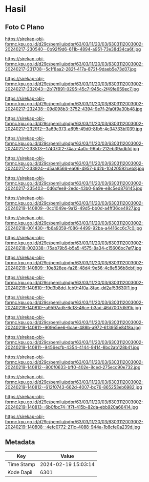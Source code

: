 # Hasil

## Foto C Plano

https://sirekap-obj-formc.kpu.go.id/d29c/pemilu/pdpr/63/03/11/20/03/6303112003002-20240217-230540--0b92f9d6-611b-4894-a951-73e38d34ca6f.jpg

https://sirekap-obj-formc.kpu.go.id/d29c/pemilu/pdpr/63/03/11/20/03/6303112003002-20240217-231708--5c1f8aa2-282f-417a-872f-9daeb5e73d07.jpg

https://sirekap-obj-formc.kpu.go.id/d29c/pemilu/pdpr/63/03/11/20/03/6303112003002-20240217-232043--2b17f891-0295-45c7-945c-2f49fe659ec7.jpg

https://sirekap-obj-formc.kpu.go.id/d29c/pemilu/pdpr/63/03/11/20/03/6303112003002-20240217-232438--09d098b3-3752-4394-9e7f-2fa0f9a30b48.jpg

https://sirekap-obj-formc.kpu.go.id/d29c/pemilu/pdpr/63/03/11/20/03/6303112003002-20240217-232912--3a69c373-a695-49d0-8fb5-4c34733bf039.jpg

https://sirekap-obj-formc.kpu.go.id/d29c/pemilu/pdpr/63/03/11/20/03/6303112003002-20240217-233513--174070f2-74aa-4a0c-96bb-212eb39adbfd.jpg

https://sirekap-obj-formc.kpu.go.id/d29c/pemilu/pdpr/63/03/11/20/03/6303112003002-20240217-233924--d5aa8566-ea06-4957-b42b-10420592ceb8.jpg

https://sirekap-obj-formc.kpu.go.id/d29c/pemilu/pdpr/63/03/11/20/03/6303112003002-20240217-235403--0d6cfee9-2edc-43b0-8a9e-e8c5ed876145.jpg

https://sirekap-obj-formc.kpu.go.id/d29c/pemilu/pdpr/63/03/11/20/03/6303112003002-20240219-140809--0cc1049e-9a12-49d5-bb0d-a4ff36ce4927.jpg

https://sirekap-obj-formc.kpu.go.id/d29c/pemilu/pdpr/63/03/11/20/03/6303112003002-20240218-001430--fb6a9359-f086-4499-92ba-a4416cc6c7c0.jpg

https://sirekap-obj-formc.kpu.go.id/d29c/pemilu/pdpr/63/03/11/20/03/6303112003002-20240218-002038--75ab79b5-b5a5-4575-8a34-c15606bc7ef7.jpg

https://sirekap-obj-formc.kpu.go.id/d29c/pemilu/pdpr/63/03/11/20/03/6303112003002-20240219-140809--10e828ee-fa28-48d4-9e56-4c8e536b8cbf.jpg

https://sirekap-obj-formc.kpu.go.id/d29c/pemilu/pdpr/63/03/11/20/03/6303112003002-20240219-140810--19d3b8dd-fcb9-4f0a-8fac-dd2af53630f1.jpg

https://sirekap-obj-formc.kpu.go.id/d29c/pemilu/pdpr/63/03/11/20/03/6303112003002-20240219-140810--a9597ad5-6c18-46ce-b3ad-46d7007d591b.jpg

https://sirekap-obj-formc.kpu.go.id/d29c/pemilu/pdpr/63/03/11/20/03/6303112003002-20240219-140811--909e5ee6-6cae-488b-a972-613955e84f8a.jpg

https://sirekap-obj-formc.kpu.go.id/d29c/pemilu/pdpr/63/03/11/20/03/6303112003002-20240219-140811--9456ecfb-4354-4144-9414-8bc2ab128b41.jpg

https://sirekap-obj-formc.kpu.go.id/d29c/pemilu/pdpr/63/03/11/20/03/6303112003002-20240219-140812--800f0633-bff0-402e-8ced-275ecc90e732.jpg

https://sirekap-obj-formc.kpu.go.id/d29c/pemilu/pdpr/63/03/11/20/03/6303112003002-20240219-140812--612f0743-662d-4007-bc76-865253eb6982.jpg

https://sirekap-obj-formc.kpu.go.id/d29c/pemilu/pdpr/63/03/11/20/03/6303112003002-20240219-140813--6b0fbc74-1f7f-415b-82da-ebb920a66414.jpg

https://sirekap-obj-formc.kpu.go.id/d29c/pemilu/pdpr/63/03/11/20/03/6303112003002-20240219-140808--4efc0772-211c-4088-944a-1b8cfe0a239d.jpg


## Metadata

| Key        | Value               |
| ---------- | ------------------- |
| Time Stamp | 2024-02-19 15:03:14 |
| Kode Dapil | 6301                |



